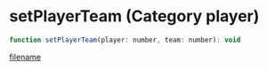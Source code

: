 # setPlayerTeam (Category player)

```js
function setPlayerTeam(player: number, team: number): void
```

[filename](setPlayerTeam_m.md ':include')
